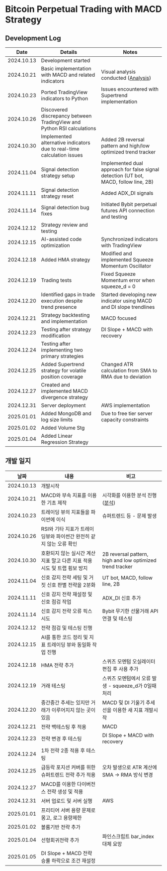 # Bitcoin Perpetual Trading with MACD Strategy

## Development Log

| Date | Details | Notes |
|------|---------|-------|
| 2024.10.13 | Development started | |
| 2024.10.21 | Basic implementation with MACD and related indicators | Visual analysis conducted ([Analysis](./docs/analysis/backtest.ipynb)) |
| 2024.10.23 | Ported TradingView indicators to Python | Issues encountered with Supertrend implementation |
| 2024.10.26 | Discovered discrepancy between TradingView and Python RSI calculations | |
| 2024.10.30 | Implemented alternative indicators due to real-time calculation issues | Added 2B reversal pattern and high/low optimized trend tracker |
| 2024.11.04 | Signal detection strategy setup | Implemented dual approach for false signal detection (UT bot, MACD, follow line, 2B) |
| 2024.11.11 | Signal detection strategy reset | Added ADX_DI signals |
| 2024.11.14 | Signal detection bug fixes | Initiated Bybit perpetual futures API connection and testing |
| 2024.12.12 | Strategy review and testing | |
| 2024.12.15 | AI-assisted code optimization | Synchronized indicators with TradingView |
| 2024.12.18 | Added HMA strategy | Modified and implemented Squeeze Momentum Oscillator |
| 2024.12.19 | Trading tests | Fixed Squeeze Momentum error when squeeze_d = 0 |
| 2024.12.20 | Identified gaps in trade execution despite trend presence | Started developing new indicator using MACD and DI slope trendlines |
| 2024.12.21 | Strategy backtesting and implementation | MACD focused |
| 2024.12.23 | Testing after strategy modification | DI Slope + MACD with recovery |
| 2024.12.24 | Testing after implementing two primary strategies | |
| 2024.12.25 | Added Supertrend strategy for volatile position coverage | Changed ATR calculation from SMA to RMA due to deviation |
| 2024.12.27 | Created and implemented MACD divergence strategy | |
| 2024.12.31 | Server deployment | AWS implementation |
| 2025.01.01 | Added MongoDB and log size limits | Due to free tier server capacity constraints |
| 2025.01.02 | Added Volume Stg | |
| 2025.01.04 | Added Linear Regression Strategy | |

## 개발 일지

| 날짜 | 내용 | 비고 |
|------|------|------|
| 2024.10.13 | 개발시작 | |
| 2024.10.21 | MACD와 부속 지표를 이용한 기초 제작 | 시각화를 이용한 분석 진행 ([분석](./docs/analysis/backtest.ipynb)) |
| 2024.10.23 | 트레이딩 뷰의 지표들을 파이썬에 이식 | 슈퍼트렌드 등 - 문제 발생 |
| 2024.10.26 | RSI와 기타 지표가 트레이딩뷰와 파이썬간 완전히 같지 않는 오류 확인 | |
| 2024.10.30 | 호환되지 않는 실시간 계산 지표 말고 다른 지표 적용 시도 및 트랩 횡보 방지 | 2B reversal pattern, high and low optimized trend tracker |
| 2024.11.04 | 신호 감지 전략 세팅 및 거짓 신호 판별 전략을 2분화 | UT bot, MACD, follow line, 2B |
| 2024.11.11 | 신호 감지 전략 재설정 및 신호 점검 작업 | ADX_DI 신호 추가 |
| 2024.11.14 | 신호 감지 전략 오류 픽스 시도 | Bybit 무기한 선물거래 API 연결 및 테스팅 |
| 2024.12.12 | 전략 점검 및 테스팅 진행 | |
| 2024.12.15 | AI를 통한 코드 정리 및 지표 트레이딩 뷰와 동일화 작업 진행 | |
| 2024.12.18 | HMA 전략 추가 | 스퀴즈 모멘텀 오실레이터 편집 후 사용 추가 |
| 2024.12.19 | 거래 테스팅 | 스퀴즈 모멘텀에서 오류 발생 - squeeze_d가 0일때 처리 |
| 2024.12.20 | 중간중간 추세는 있지만 거래가 이루어지지 않는 곳이 있음 | MACD 및 DI 기울기 추세선을 이용한 새 지표 개발시작 |
| 2024.12.21 | 전략 백테스팅 후 적용 | MACD |
| 2024.12.23 | 전략 변경 후 테스팅 | DI Slope + MACD with recovery |
| 2024.12.24 | 1차 전략 2종 적용 후 테스팅 | |
| 2024.12.25 | 급등락 포지션 커버를 위한 슈퍼트렌드 전략 추가 적용 | 오차 발생으로 ATR 계산에 SMA -> RMA 방식 변경 |
| 2024.12.27 | MACD를 이용한 다이버전스 전략 생성 및 적용 | |
| 2024.12.31 | 서버 업로드 및 서버 실행 | AWS |
| 2025.01.01 | 프리티어 서버 용량 문제로 몽고, 로그 용량제한 | |
| 2025.01.02 | 볼륨기반 전략 추가 | |
| 2025.01.04 | 선형회귀전략 추가 | 파인스크립트 bar_index 대체 요망|
| 2025.01.05 | DI Slope + MACD 전략 승률 하락으로 조건 재설정 | |
